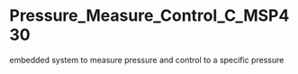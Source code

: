 # Pressure_Measure_Control_C_MSP430
 embedded system to measure pressure and control to a specific pressure
